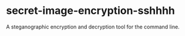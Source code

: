 # secret-image-encryption-sshhhh
A steganographic encryption and decryption tool for the command line.
